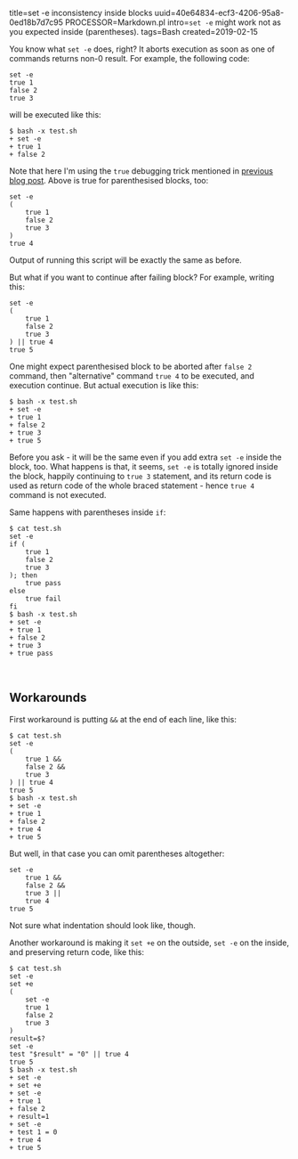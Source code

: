 title=set -e inconsistency inside blocks
uuid=40e64834-ecf3-4206-95a8-0ed18b7d7c95
PROCESSOR=Markdown.pl
intro=<code>set -e</code> might work not as you expected inside (parentheses).
tags=Bash
created=2019-02-15

You know what `set -e` does, right? It aborts execution as soon as one of commands returns non-0 result. For example, the following code:

	set -e
	true 1
	false 2
	true 3

will be executed like this:

	$ bash -x test.sh
	+ set -e
	+ true 1
	+ false 2

[p]: using-true-instead-of-echo-to-debug-bash-scripts.html

Note that here I'm using the `true` debugging trick mentioned in [previous blog post][p].
Above is true for parenthesised blocks, too:

	set -e
	(
		true 1
		false 2
		true 3
	)
	true 4

Output of running this script will be exactly the same as before.

But what if you want to continue after failing block? For example, writing this:

	set -e
	(
		true 1
		false 2
		true 3
	) || true 4
	true 5

One might expect parenthesised block to be aborted after `false 2` command, then "alternative" command `true 4` to be executed, and execution continue. But actual execution is like this:

	$ bash -x test.sh
	+ set -e
	+ true 1
	+ false 2
	+ true 3
	+ true 5

Before you ask - it will be the same even if you add extra `set -e` inside the block, too.
What happens is that, it seems, `set -e` is totally ignored inside the block, happily continuing to `true 3` statement,
and its return code is used as return code of the whole braced statement - hence `true 4` command is not executed.

Same happens with parentheses inside `if`:

	$ cat test.sh
	set -e
	if (
		true 1
		false 2
		true 3
	); then
		true pass
	else
		true fail
	fi
	$ bash -x test.sh
	+ set -e
	+ true 1
	+ false 2
	+ true 3
	+ true pass

&nbsp;

Workarounds
-----------

First workaround is putting `&&` at the end of each line, like this:

	$ cat test.sh
	set -e
	(
		true 1 &&
		false 2 &&
		true 3
	) || true 4
	true 5
	$ bash -x test.sh
	+ set -e
	+ true 1
	+ false 2
	+ true 4
	+ true 5

But well, in that case you can omit parentheses altogether:

	set -e
		true 1 &&
		false 2 &&
		true 3 ||
		true 4
	true 5

Not sure what indentation should look like, though.

Another workaround is making it `set +e` on the outside, `set -e` on the inside, and preserving return code, like this:

	$ cat test.sh
	set -e
	set +e
	(
		set -e
		true 1
		false 2
		true 3
	)
	result=$?
	set -e
	test "$result" = "0" || true 4
	true 5
	$ bash -x test.sh
	+ set -e
	+ set +e
	+ set -e
	+ true 1
	+ false 2
	+ result=1
	+ set -e
	+ test 1 = 0
	+ true 4
	+ true 5

<script src="/microlight.js"></script>
